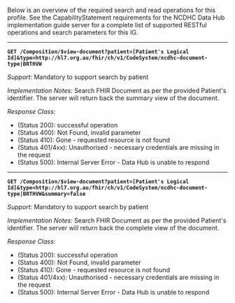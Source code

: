 Below is an overview of the required search and read operations for this profile. See the CapabilityStatement requirements for the NCDHC Data Hub implementation guide server for a complete list of supported RESTful operations and search parameters for this IG.


-----------
**`GET /Composition/$view-document?patient=[Patient's Logical Id]&type=http://hl7.org.au/fhir/ch/v1/CodeSystem/ncdhc-document-type|BRTHVW`**

*Support:* Mandatory to support search by patient

*Implementation Notes:*  Search FHIR Document as per the provided Patient's identifier. The server will return back the summary view of the document. 

*Response Class:*

-   (Status 200): successful operation
-   (Status 400): Not Found, invalid parameter
-   (Status 410): Gone - requested resource is not found
-   (Status 401/4xx): Unauthorised - necessary credentials are missing in the request
-   (Status 500): Internal Server Error - Data Hub is unable to respond

-----------
**`GET /Composition/$view-document?patient=[Patient's Logical Id]&type=http://hl7.org.au/fhir/ch/v1/CodeSystem/ncdhc-document-type|BRTHVW&summary=false`**

*Support:* Mandatory to support search by patient

*Implementation Notes:*  Search FHIR Document as per the provided Patient's identifier. The server will return back the complete view of the document. 

*Response Class:*

-   (Status 200): successful operation
-   (Status 400): Not Found, invalid parameter
-   (Status 410): Gone - requested resource is not found
-   (Status 401/4xx): Unauthorised - necessary credentials are missing in the request
-   (Status 500): Internal Server Error - Data Hub is unable to respond